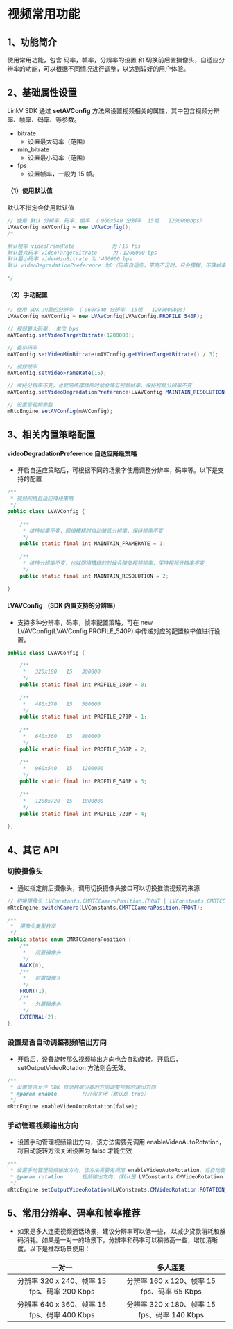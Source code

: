 # 视频常用功能

## <a name='1'></a>1、功能简介

使用常用功能，包含 码率，帧率，分辨率的设置 和 切换前后置摄像头，自适应分辨率的功能，可以根据不同情况进行调整，以达到较好的用户体验。

## <a name='2'></a>2、基础属性设置

LinkV SDK 通过  **setAVConfig** 方法来设置视频相关的属性，其中包含视频分辨率、帧率、码率、等参数。

* bitrate
  * 设置最大码率（范围）
* min_bitrate
  * 设置最小码率（范围）
* fps
  * 设置帧率，一般为 15 帧。

#### （1）使用默认值

默认不指定会使用默认值

```java
// 使用 默认 分辨率，码率，帧率 （ 960x540 分辨率  15帧   1200000bps）
LVAVConfig mAVConfig = new LVAVConfig();
/*

默认帧率 videoFrameRate            为：15 fps
默认最大码率 videoTargetBitrate     为：1200000 bps
默认最小码率 videoMinBitrate 为：400000 bps
默认 videoDegradationPreference 为0（码率自适应，带宽不足时，只会模糊，不降帧率分辨率）

*/
```

#### （2）手动配置

```java
// 使用 SDK 内置的分辨率 （ 960x540 分辨率  15帧   1200000bps）
LVAVConfig mAVConfig = new LVAVConfig(LVAVConfig.PROFILE_540P);

// 视频最大码率， 单位 bps
mAVConfig.setVideoTargetBitrate(1200000);

// 最小码率
mAVConfig.setVideoMinBitrate(mAVConfig.getVideoTargetBitrate() / 3);

// 视频帧率
mAVConfig.setVideoFrameRate(15);

// 维持分辨率不变，也就网络糟糕的时候会降低视频帧率，保持视频分辨率不变
mAVConfig.setVideoDegradationPreference(LVAVConfig.MAINTAIN_RESOLUTION);

// 设置音视频参数
mRtcEngine.setAVConfig(mAVConfig);
```

## <a name='3'></a>3、相关内置策略配置

#### videoDegradationPreference 自适应降级策略

* 开启自适应策略后，可根据不同的场景字使用调整分辨率，码率等。以下是支持的配置

```java
/**
 * 视频网络自适应降级策略
 */
public class LVAVConfig {
  
    /**
     * 维持帧率不变，网络糟糕时自动降低分辨率，保持帧率不变
     */
    public static final int MAINTAIN_FRAMERATE = 1;
    
    /**
     * 维持分辨率不变，也就网络糟糕的时候会降低视频帧率，保持视频分辨率不变
     */
    public static final int MAINTAIN_RESOLUTION = 2;
    
}
```

#### LVAVConfig （SDK 内置支持的分辨率）

* 支持多种分辨率，码率，帧率配置策略，可在 new LVAVConfig(LVAVConfig.PROFILE_540P) 中传递对应的配置枚举值进行设置。

```java
public class LVAVConfig {

    /**
     *   320x180   15   300000
     */
    public static final int PROFILE_180P = 0;
    
    /**
     *   480x270   15   500000
     */
    public static final int PROFILE_270P = 1;
    
    /**
     *   640x360   15   800000
     */
    public static final int PROFILE_360P = 2;
    
    /**
     *   960x540   15   1200000
     */
    public static final int PROFILE_540P = 3;
    
    /**
     *   1280x720  15   1800000
     */
    public static final int PROFILE_720P = 4;
    
};
```

## <a name='4'></a>4、其它 API

### 切换摄像头

* 通过指定前后摄像头，调用切换摄像头接口可以切换推流视频的来源

```java
// 切换摄像头 LVConstants.CMRTCCameraPosition.FRONT | LVConstants.CMRTCCameraPosition.BACK
mRtcEngine.switchCamera(LVConstants.CMRTCCameraPosition.FRONT);
```

```java
/**
 *  摄像头类型枚举
 */
public static enum CMRTCCameraPosition {
    /**
     *   后置摄像头
     */
    BACK(0),
    /**
     *   前置摄像头
     */
    FRONT(1),
    /**
     *   外置摄像头
     */
    EXTERNAL(2);
};
```

### 设置是否自动调整视频输出方向

* 开启后，设备旋转那么视频输出方向也会自动旋转。开启后，setOutputVideoRotation 方法则会无效。

```objective-c
/**
 * 设置是否允许 SDK 自动根据设备的方向调整视频的输出方向
 * @param enable        打开和关闭（默认是 true）
 */
mRtcEngine.enableVideoAutoRotation(false);
```

### 手动管理视频输出方向

* 设置手动管理视频输出方向，该方法需要先调用 enableVideoAutoRotation，将自动旋转方法关闭设置为 false 才能生效

```java
/**
 * 设置手动管理视频输出方向，该方法需要先调用 enableVideoAutoRotation，将自动旋转方法关闭才能生效
 * @param rotation      视频输出方向，（默认是 LVConstants.CMVideoRotation.ROTATION_0））
 */
mRtcEngine.setOutputVideoRotation(LVConstants.CMVideoRotation.ROTATION_0);
```

## <a name='5'></a>5、常用分辨率、码率和帧率推荐

* 如果是多人连麦视频通话场景，建议分辨率可以低一些， 以减少贷款消耗和解码消耗。如果是一对一的场景下，分辨率和码率可以稍微高一些，增加清晰度。以下是推荐场景使用：

|                    一对一                    |                   多人连麦                   |
| :------------------------------------------: | :------------------------------------------: |
| 分辨率 320 x 240、帧率 15 fps、码率 200 Kbps | 分辨率 160 x 120、帧率 15 fps、码率 65 Kbps  |
| 分辨率 640 x 360、帧率 15 fps、码率 400 Kbps | 分辨率 320 x 180、帧率 15 fps、码率 140 Kbps |